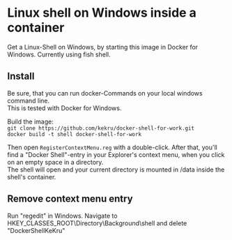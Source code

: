 # Linux shell on Windows inside a container
Get a Linux-Shell on Windows, by starting this image in Docker for Windows. Currently using fish shell.

## Install
Be sure, that you can run docker-Commands on your local windows command line.  
This is tested with Docker for Windows.  

Build the image:  
`git clone https://github.com/kekru/docker-shell-for-work.git`  
`docker build -t shell docker-shell-for-work`  

Then open `RegisterContextMenu.reg` with a double-click. After that, you'll find a "Docker Shell"-entry in your Explorer's context menu, when you click on an empty space in a directory.  
The shell will open and your current directory is  mounted in /data inside the shell's container.

## Remove context menu entry  
Run "regedit" in Windows. Navigate to HKEY_CLASSES_ROOT\Directory\Background\shell and delete "DockerShellKeKru"
